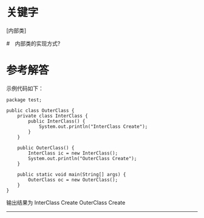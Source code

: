 # 关键字

[内部类]

#　内部类的实现方式?

# 参考解答
示例代码如下：
```
package test;

public class OuterClass {
	private class InterClass {
		public InterClass() {
			System.out.println("InterClass Create");
		}
	}

	public OuterClass() {
		InterClass ic = new InterClass();
		System.out.println("OuterClass Create");
	}

	public static void main(String[] args) {
		OuterClass oc = new OuterClass();
	}
}
```
输出结果为
InterClass Create
OuterClass Create

---

